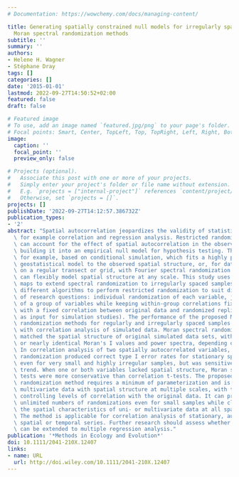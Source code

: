 ```yaml
---
# Documentation: https://wowchemy.com/docs/managing-content/

title: Generating spatially constrained null models for irregularly spaced data using
  Moran spectral randomization methods
subtitle: ''
summary: ''
authors:
- Helene H. Wagner
- Stéphane Dray
tags: []
categories: []
date: '2015-01-01'
lastmod: 2022-09-27T14:50:52+02:00
featured: false
draft: false

# Featured image
# To use, add an image named `featured.jpg/png` to your page's folder.
# Focal points: Smart, Center, TopLeft, Top, TopRight, Left, Right, BottomLeft, Bottom, BottomRight.
image:
  caption: ''
  focal_point: ''
  preview_only: false

# Projects (optional).
#   Associate this post with one or more of your projects.
#   Simply enter your project's folder or file name without extension.
#   E.g. `projects = ["internal-project"]` references `content/project/deep-learning/index.md`.
#   Otherwise, set `projects = []`.
projects: []
publishDate: '2022-09-27T14:12:57.386732Z'
publication_types:
- '2'
abstract: "Spatial autocorrelation jeopardizes the validity of statistical inference,\
  \ for example correlation and regression analysis. Restricted randomization methods\
  \ can account for the effect of spatial autocorrelation in the observed data by\
  \ building it into an empirical null model for hypothesis testing. This can be achieved,\
  \ for example, based on conditional simulation, which fits a highly parameterized\
  \ geostatistical model to the observed spatial structure, or, for data observed\
  \ on a regular transect or grid, with Fourier spectral randomization methods that\
  \ can flexibly model spatial structure at any scale. This study uses Moran eigenvector\
  \ maps to extend spectral randomization to irregularly spaced samples. We present\
  \ different algorithms to perform restricted randomization to suit different types\
  \ of research questions: individual randomization of each variable, joint randomization\
  \ of a group of variables while keeping within-group correlations fixed, and randomization\
  \ with a fixed correlation between original data and randomized replicates (e.g.\
  \ as input for simulation studies). The performance of the proposed Moran spectral\
  \ randomization methods for regularly and irregularly spaced samples is assessed\
  \ with correlation analysis of simulated data. Moran spectral randomization closely\
  \ matched the spatial structure of original simulated data sets, with identical\
  \ or nearly identical Moran's I values and power spectra, depending on the algorithm.\
  \ In correlation analysis of two spatially autocorrelated variables, Moran spectral\
  \ randomization produced correct type I error rates for stationary spatial data,\
  \ even for very small and highly irregular samples, but was sensitive to linear\
  \ trend. When one or both variables lacked spatial structure, Moran spectral randomization\
  \ tests were more conservative than correlation t-tests. The proposed Moran spectral\
  \ randomization method requires a minimum of parameterization and is able to address\
  \ multivariate data with spatial structure at multiple scales, with the option of\
  \ controlling levels of correlation with the original data. It can provide technically\
  \ unlimited numbers of randomizations even for small samples while closely maintaining\
  \ the spatial characteristics of uni- or multivariate data at all spatial scales.\
  \ The method is applicable for correlation analysis of stationary, autocorrelated\
  \ spatial or temporal series. Further research should assess whether the method\
  \ can be extended to multiple regression analysis."
publication: '*Methods in Ecology and Evolution*'
doi: 10.1111/2041-210X.12407
links:
- name: URL
  url: http://doi.wiley.com/10.1111/2041-210X.12407
---
```

